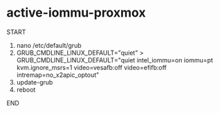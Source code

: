 # active-iommu-proxmox

START

1. nano /etc/default/grub
2. GRUB_CMDLINE_LINUX_DEFAULT="quiet" > GRUB_CMDLINE_LINUX_DEFAULT="quiet intel_iommu=on iommu=pt kvm.ignore_msrs=1 video=vesafb:off video=efifb:off intremap=no_x2apic_optout"
3. update-grub
4. reboot

END
